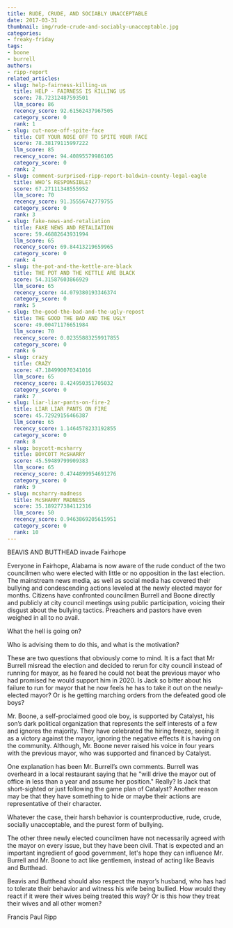 ```yaml
---
title: RUDE, CRUDE, AND SOCIABLY UNACCEPTABLE
date: 2017-03-31
thumbnail: img/rude-crude-and-sociably-unacceptable.jpg
categories:
- freaky-friday
tags:
- boone
- burrell
authors:
- ripp-report
related_articles:
- slug: help-fairness-killing-us
  title: HELP - FAIRNESS IS KILLING US
  score: 78.72312487593501
  llm_score: 86
  recency_score: 92.61562437967505
  category_score: 0
  rank: 1
- slug: cut-nose-off-spite-face
  title: CUT YOUR NOSE OFF TO SPITE YOUR FACE
  score: 78.38179115997222
  llm_score: 85
  recency_score: 94.40895579986105
  category_score: 0
  rank: 2
- slug: comment-surprised-ripp-report-baldwin-county-legal-eagle
  title: WHO’S RESPONSIBLE?
  score: 67.27111348555952
  llm_score: 70
  recency_score: 91.35556742779755
  category_score: 0
  rank: 3
- slug: fake-news-and-retaliation
  title: FAKE NEWS AND RETALIATION
  score: 59.46882643931994
  llm_score: 65
  recency_score: 69.84413219659965
  category_score: 0
  rank: 4
- slug: the-pot-and-the-kettle-are-black
  title: THE POT AND THE KETTLE ARE BLACK
  score: 54.31587603866929
  llm_score: 65
  recency_score: 44.079380193346374
  category_score: 0
  rank: 5
- slug: the-good-the-bad-and-the-ugly-repost
  title: THE GOOD THE BAD AND THE UGLY
  score: 49.00471176651984
  llm_score: 70
  recency_score: 0.02355883259917855
  category_score: 0
  rank: 6
- slug: crazy
  title: CRAZY
  score: 47.184990070341016
  llm_score: 65
  recency_score: 8.424950351705032
  category_score: 0
  rank: 7
- slug: liar-liar-pants-on-fire-2
  title: LIAR LIAR PANTS ON FIRE
  score: 45.72929156466387
  llm_score: 65
  recency_score: 1.1464578233192855
  category_score: 0
  rank: 8
- slug: boycott-mcsharry
  title: BOYCOTT McSHARRY
  score: 45.59489799909383
  llm_score: 65
  recency_score: 0.4744899954691276
  category_score: 0
  rank: 9
- slug: mcsharry-madness
  title: McSHARRY MADNESS
  score: 35.189277384112316
  llm_score: 50
  recency_score: 0.9463869205615951
  category_score: 0
  rank: 10
---
```

BEAVIS AND BUTTHEAD invade Fairhope

Everyone in Fairhope, Alabama is now aware of the rude conduct of the two councilmen who were elected with little or no opposition in the last election. The mainstream news media, as well as social media has covered their bullying and condescending actions leveled at the newly elected mayor for months. Citizens have confronted councilmen Burrell and Boone directly and publicly at city council meetings using public participation, voicing their disgust about the bullying tactics. Preachers and pastors have even weighed in all to no avail.

What the hell is going on?

Who is advising them to do this, and what is the motivation?

These are two questions that obviously come to mind. It is a fact that Mr Burrell misread the election and decided to rerun for city council instead of running for mayor, as he feared he could not beat the previous mayor who had promised he would support him in 2020. Is Jack so bitter about his failure to run for mayor that he now feels he has to take it out on the newly-elected mayor? Or is he getting marching orders from the defeated good ole boys?

Mr. Boone, a self-proclaimed good ole boy, is supported by Catalyst, his son’s dark political organization that represents the self interests of a few and ignores the majority. They have celebrated the hiring freeze, seeing it as a victory against the mayor, ignoring the negative effects it is having on the community. Although, Mr. Boone never raised his voice in four years with the previous mayor, who was supported and financed by Catalyst.

One explanation has been Mr. Burrell’s own comments. Burrell was overheard in a local restaurant saying that he "will drive the mayor out of office in less than a year and assume her position." Really? Is Jack that short-sighted or just following the game plan of Catalyst? Another reason may be that they have something to hide or maybe their actions are representative of their character.

Whatever the case, their harsh behavior is counterproductive, rude, crude, socially unacceptable, and the purest form of bullying.

The other three newly elected councilmen have not necessarily agreed with the mayor on every issue, but they have been civil. That is expected and an important ingredient of good government, let's hope they can influence Mr. Burrell and Mr. Boone to act like gentlemen, instead of acting like Beavis and Butthead.

Beavis and Butthead should also respect the mayor’s husband, who has had to tolerate their behavior and witness his wife being bullied. How would they react if it were their wives being treated this way? Or is this how they treat their wives and all other women?

Francis Paul Ripp
